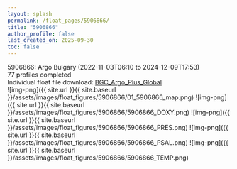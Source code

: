 ```yaml
---
layout: splash
permalink: /float_pages/5906866/
title: "5906866"
author_profile: false
last_created_on: 2025-09-30
toc: false
---
```

 
5906866: Argo Bulgary (2022-11-03T06:10 to 2024-12-09T17:53)\
77 profiles completed\
Individual float file download: [BGC_Argo_Plus_Global](https://ftp.soest.hawaii.edu/bgc_argo_plus/Individual_Floats/outliers_removed/5906866_Sprof_processed.nc)\
![img-png]({{ site.url }}{{ site.baseurl }}/assets/images/float_figures/5906866/01_5906866_map.png)
![img-png]({{ site.url }}{{ site.baseurl }}/assets/images/float_figures/5906866/5906866_DOXY.png)
![img-png]({{ site.url }}{{ site.baseurl }}/assets/images/float_figures/5906866/5906866_PRES.png)
![img-png]({{ site.url }}{{ site.baseurl }}/assets/images/float_figures/5906866/5906866_PSAL.png)
![img-png]({{ site.url }}{{ site.baseurl }}/assets/images/float_figures/5906866/5906866_TEMP.png)
